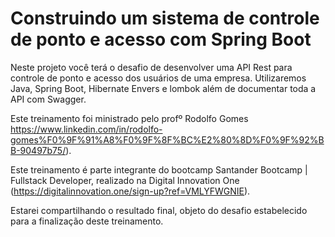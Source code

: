 # Construindo um sistema de controle de ponto e acesso com Spring Boot

Neste projeto você terá o desafio de desenvolver uma API Rest para controle de ponto e acesso dos usuários de uma empresa. Utilizaremos Java, Spring Boot, Hibernate Envers e lombok além de documentar toda a API com Swagger.

Este treinamento foi ministrado pelo profº Rodolfo Gomes https://www.linkedin.com/in/rodolfo-gomes%F0%9F%91%A8%F0%9F%8F%BC%E2%80%8D%F0%9F%92%BB-90497b75/).

Este treinamento é parte integrante do bootcamp Santander Bootcamp | Fullstack Developer, realizado na Digital Innovation One (https://digitalinnovation.one/sign-up?ref=VMLYFWGNIE).

Estarei compartilhando o resultado final, objeto do desafio estabelecido para a finalização deste treinamento.
